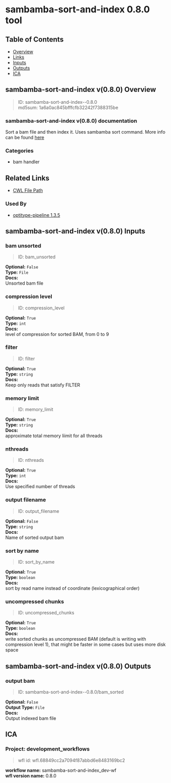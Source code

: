 
sambamba-sort-and-index 0.8.0 tool
==================================

## Table of Contents
  
- [Overview](#sambamba-sort-and-index-v080-overview)  
- [Links](#related-links)  
- [Inputs](#sambamba-sort-and-index-v080-inputs)  
- [Outputs](#sambamba-sort-and-index-v080-outputs)  
- [ICA](#ica)  


## sambamba-sort-and-index v(0.8.0) Overview



  
> ID: sambamba-sort-and-index--0.8.0  
> md5sum: 1a6a0ac845bfffcfb32242f7388315be

### sambamba-sort-and-index v(0.8.0) documentation
  
Sort a bam file and then index it.
Uses sambamba sort command.
More info can be found [here](https://lomereiter.github.io/sambamba/docs/sambamba-sort.html)

### Categories
  
- bam handler  


## Related Links
  
- [CWL File Path](../../../../../../tools/sambamba-sort-and-index/0.8.0/sambamba-sort-and-index__0.8.0.cwl)  


### Used By
  
- [optitype-pipeline 1.3.5](../../../workflows/optitype-pipeline/1.3.5/optitype-pipeline__1.3.5.md)  

  


## sambamba-sort-and-index v(0.8.0) Inputs

### bam unsorted



  
> ID: bam_unsorted
  
**Optional:** `False`  
**Type:** `File`  
**Docs:**  
Unsorted bam file


### compression level



  
> ID: compression_level
  
**Optional:** `True`  
**Type:** `int`  
**Docs:**  
level of compression for sorted BAM, from 0 to 9


### filter



  
> ID: filter
  
**Optional:** `True`  
**Type:** `string`  
**Docs:**  
Keep only reads that satisfy FILTER


### memory limit



  
> ID: memory_limit
  
**Optional:** `True`  
**Type:** `string`  
**Docs:**  
approximate total memory liimit for all threads


### nthreads



  
> ID: nthreads
  
**Optional:** `True`  
**Type:** `int`  
**Docs:**  
Use specified number of threads


### output filename



  
> ID: output_filename
  
**Optional:** `False`  
**Type:** `string`  
**Docs:**  
Name of sorted output bam


### sort by name



  
> ID: sort_by_name
  
**Optional:** `True`  
**Type:** `boolean`  
**Docs:**  
sort by read name instead of coordinate (lexicographical order)


### uncompressed chunks



  
> ID: uncompressed_chunks
  
**Optional:** `True`  
**Type:** `boolean`  
**Docs:**  
write sorted chunks as uncompressed BAM (default is writing with compression level 1),
that might be faster in some cases but uses more disk space

  


## sambamba-sort-and-index v(0.8.0) Outputs

### output bam



  
> ID: sambamba-sort-and-index--0.8.0/bam_sorted  

  
**Optional:** `False`  
**Output Type:** `File`  
**Docs:**  
Output indexed bam file
  

  


## ICA

### Project: development_workflows


> wfl id: wfl.68849cc2a7094f87abbd6e8483169bc2  

  
**workflow name:** sambamba-sort-and-index_dev-wf  
**wfl version name:** 0.8.0  

  

